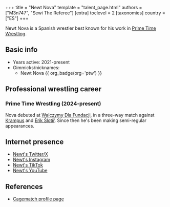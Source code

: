+++
title = "Newt Nova"
template = "talent_page.html"
authors = ["M3n747", "Sewi The Referee"]
[extra]
toclevel = 2
[taxonomies]
country = ["ES"]
+++

Newt Nova is a Spanish wrestler best known for his work in [Prime Time Wrestling](@/o/ptw.md).

## Basic info 

* Years active: 2021-present
* Gimmicks/nicknames:
  - Newt Nova {{ org_badge(org='ptw') }}

## Professional wrestling career

### Prime Time Wrestling (2024-present)

Nova debuted at [Walczymy Dla Fundacji](@/e/ptw/2024-09-29-ptw-walczymy-dla-fundacji.md), in a three-way match against [Krampus](@/w/krampus.md) and [Erik Šlotíř](@/w/erik-slotir.md). Since then he's been making semi-regular appearances.

## Internet presence

* [Newt's Twitter/X](https://x.com/NewtNovaWrest) 
* [Newt's Instagram](https://www.instagram.com/newtnova/)
* [Newt's TikTok](https://www.tiktok.com/@jjorrge_) 
* [Newt's YouTube](https://www.youtube.com/@NewtNova999) 

## References

* [Cagematch profile page](https://www.cagematch.net/?id=2&nr=26415)
